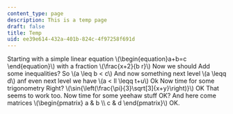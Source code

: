```yaml
---
content_type: page
description: This is a temp page
draft: false
title: Temp
uid: ee39e614-432a-401b-824c-4f97258f691d
---
```

Starting with a simple linear equation \\(\begin{equation}a+b=c \end{equation}\\) with a fraction \\(\frac{x+2}{b r}\\) Now we should Add some inequalities? So \\(a \leq b < c\\) And now something next level \\(a \leqq d\\) anf even next level we have \\(a < ll \leqq t+u\\) Ok Now time for some trigonometry Right? \\(\sin{\left(\frac{\pi}{3}\sqrt[3]{x+y}\right)}\\) OK That seems to work too. Now time for some yeehaw stuff OK? And here come matrices \\(\begin{pmatrix} a & b \\\\ c & d \end{pmatrix}\\) OK.